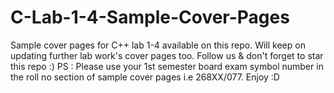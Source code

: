 # C-Lab-1-4-Sample-Cover-Pages
Sample cover pages for C++ lab 1-4 available on this repo. Will keep on updating further lab work's cover pages too. Follow us & don't forget to star this repo :)
PS : Please use your 1st semester board exam symbol number in the roll no section of sample cover pages i.e 268XX/077. Enjoy :D

